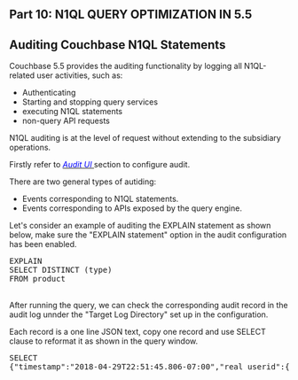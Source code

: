 ## <b> Part 10: N1QL QUERY OPTIMIZATION IN 5.5 </b>
  
## Auditing Couchbase N1QL Statements

Couchbase 5.5 provides the auditing functionality by logging all N1QL-related user activities, such as:

- Authenticating
- Starting and stopping query services
- executing N1QL statements
- non-query API requests

N1QL auditing is at the level of request without extending to the subsidiary operations.

Firstly refer to [<span style="color:blue"> *Audit UI* </span>][url1] section to configure audit.

There are two general types of autiding:

- Events corresponding to N1QL statements.
- Events corresponding to APIs exposed by the query engine.

Let's consider an example of auditing the EXPLAIN statement as shown below, make sure the "EXPLAIN statement" option in the audit configuration has been enabled.

<pre>
EXPLAIN 
SELECT DISTINCT (type)
FROM product
</pre>

<br>
After running the query, we can check the corresponding audit record in the audit log unnder the "Target Log Directory" set up in the configuration.

Each record is a one line JSON text, copy one record and use SELECT clause to reformat it as shown in the query window.
<br>

<pre id="example">
SELECT
{"timestamp":"2018-04-29T22:51:45.806-07:00","real_userid":{"domain":"builtin","user":"Administrator"},"requestId":"e570876b-de4d-4826-9860-6f786301bd02","statement":"explain select DISTINCT (type) from product","clientContextId":"f3758acd-38f1-4a67-82a8-ec965988abdd","isAdHoc":true,"userAgent":"Mozilla/5.0 (Macintosh; Intel Mac OS X 10_13_3) AppleWebKit/537.36 (KHTML, like Gecko) Chrome/65.0.3325.181 Safari/537.36 (Couchbase Query Workbench (5.5.0-2469-enterprise))","node":"127.0.0.1:8091","status":"success","metrics":{"elapsedTime":"1.698ms","executionTime":"1.672ms","resultCount":1,"resultSize":548},"id":28673,"name":"EXPLAIN statement","description":"A N1QL EXPLAIN statement was executed"}
</pre>


[url1]: https://developer.couchbase.com/documentation/server/5.5/security/n1ql-auditing.html
